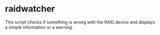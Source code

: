 # raidwatcher
This script checks if something is wrong with the RAID device and displays a simple information or a warning.
